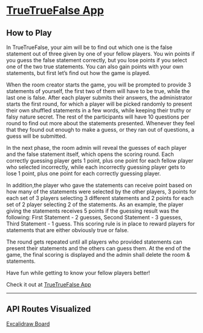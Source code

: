 # [TrueTrueFalse App](https://truetruefalse.netlify.app/)

## How to Play

In TrueTrueFalse, your aim will be to find out which one is the false statement out of three given by one of your fellow players. You win points if you guess the false statement correctly, but you lose points if you select one of the two true statements. You can also gain points with your own statements, but first let’s find out how the game is played.

When the room creator starts the game, you will be prompted to provide 3 statements of yourself, the first two of them will have to be true, while the last one is false. After each player submits their answers, the administrator starts the first round, for which a player will be picked randomly to present their own shuffled statements in a few words, while keeping their truthy or falsy nature secret. The rest of the participants will have 10 questions per round to find out more about the statements presented. Whenever they feel that they found out enough to make a guess, or they ran out of questions, a guess will be submitted.

In the next phase, the room admin will reveal the guesses of each player and the false statement itself, which opens the scoring round. Each correctly guessing player gets 1 point, plus one point for each fellow player who selected incorrectly, while each incorrectly guessing player gets to lose 1 point, plus one point for each correctly guessing player.

In addition,the player who gave the statements can receive point based on how many of the statements were selected by the other players, 3 points for each set of 3 players selecting 3 different statements and 2 points for each set of 2 player selecting 2 of the statements. As an example, the player giving the statements receives 5 points if the guessing result was the following: First Statement - 2 guesses, Second Statement - 3 guesses, Third Statement - 1 guess. This scoring rule is in place to reward players for statements that are either obviously true or false.

The round gets repeated until all players who provided statements can present their statements and the others can guess them. At the end of the game, the final scoring is displayed and the admin shall delete the room & statements.

Have fun while getting to know your fellow players better!

Check it out at [TrueTrueFalse App](https://truetruefalse.netlify.app/)

---

## API Routes Visualized

[Excalidraw Board](https://app.excalidraw.com/l/4EKX9x2X0PW/6kI83xbWmcg)
